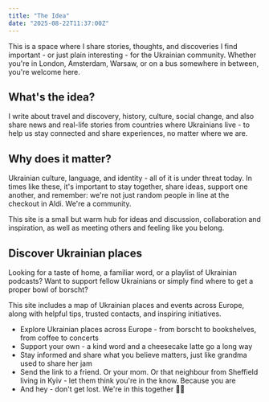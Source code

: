 ```yaml
---
title: "The Idea"
date: "2025-08-22T11:37:00Z"
---
```


This is a space where I share stories, thoughts, and discoveries I find important - or just plain interesting - for the Ukrainian community. Whether you're in London, Amsterdam, Warsaw, or on a bus somewhere in between, you're welcome here.

## What's the idea?

I write about travel and discovery, history, culture, social change, and also share news and real-life stories from countries where Ukrainians live - to help us stay connected and share experiences, no matter where we are.

## Why does it matter?

Ukrainian culture, language, and identity - all of it is under threat today. In times like these, it's important to stay together, share ideas, support one another, and remember: we're not just random people in line at the checkout in Aldi. We're a community.

This site is a small but warm hub for ideas and discussion, collaboration and inspiration, as well as meeting others and feeling like you belong.

## Discover Ukrainian places

Looking for a taste of home, a familiar word, or a playlist of Ukrainian podcasts? Want to support fellow Ukrainians or simply find where to get a proper bowl of borscht?

This site includes a map of Ukrainian places and events across Europe, along with helpful tips, trusted contacts, and inspiring initiatives.

- Explore Ukrainian places across Europe - from borscht to bookshelves, from coffee to concerts
- Support your own - a kind word and a cheesecake latte go a long way
- Stay informed and share what you believe matters, just like grandma used to share her jam
- Send the link to a friend. Or your mom. Or that neighbour from Sheffield living in Kyiv - let them think you're in the know. Because you are
- And hey - don't get lost. We're in this together 💛💙
